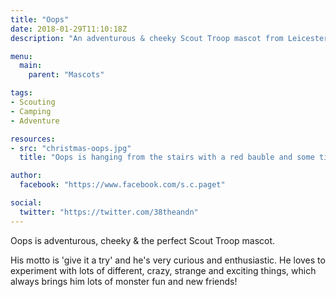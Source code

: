 ```yaml
---
title: "Oops"
date: 2018-01-29T11:10:18Z
description: "An adventurous & cheeky Scout Troop mascot from Leicester, UK."

menu:
  main:
    parent: "Mascots"

tags:
- Scouting
- Camping
- Adventure

resources:
- src: "christmas-oops.jpg"
  title: "Oops is hanging from the stairs with a red bauble and some tinsel."

author:
  facebook: "https://www.facebook.com/s.c.paget"

social:
  twitter: "https://twitter.com/38theandn"
---
```

Oops is adventurous, cheeky & the perfect Scout Troop mascot.

His motto is 'give it a try' and he's very curious and enthusiastic. He loves to experiment with lots of different, crazy, strange and exciting things, which always brings him lots of monster fun and new friends!